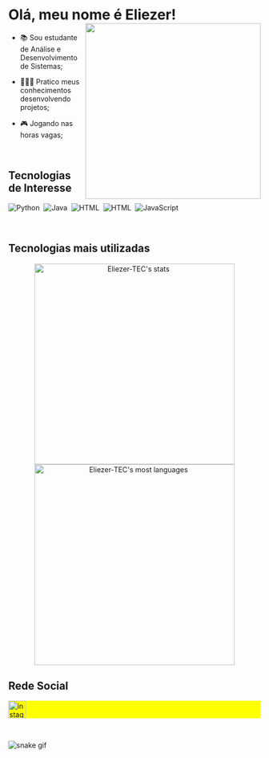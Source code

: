 <h1 align="left">Olá, meu nome é Eliezer!<img align="right" height="350" src="https://media.giphy.com/media/xTiTnIByhw6hCJi58Y/giphy.gif" /></h1>

- 📚 Sou estudante de Análise e Desenvolvimento de Sistemas;

- 👨🏻‍💻 Pratico meus conhecimentos desenvolvendo projetos;

- 🎮 Jogando nas horas vagas;

<br>

<h2 align="left">Tecnologias de Interesse</h1>

![Python](https://img.shields.io/badge/Python-14354C?style=for-the-badge&logo=python&logoColor=white)&nbsp;
![Java](https://img.shields.io/badge/Java-ED8B00?style=for-the-badge&logo=java&logoColor=white)&nbsp;
![HTML](https://img.shields.io/badge/HTML5-E34F26?style=for-the-badge&logo=html5&logoColor=white)&nbsp;
![HTML](https://img.shields.io/badge/sql-1572B6?style=for-the-badge&logo=sql&logoColor=white)&nbsp;
![JavaScript](https://img.shields.io/badge/JavaScript-F7DF1E?style=for-the-badge&logo=javascript&logoColor=black)&nbsp;

<br>

<h2>Tecnologias mais utilizadas</h2>
<p align="center">
  <img width="400em" src="https://github-readme-stats.vercel.app/api?username=Eliezer-TEC&show_icons=true&theme=dark" alt="Eliezer-TEC's stats"/>
  <img width="400em" src="https://github-readme-stats.vercel.app/api/top-langs/?username=Eliezer-TEC&layout=compact&theme=dark" alt="Eliezer-TEC's most languages"/>
</p>

<h2>Rede Social</h2>
<p align="left" style="background:yellow">
  <a href="https://www.instagram.com/eliezerdeliz/"><img src="https://img.shields.io/static/v1?message=Instagram&logo=instagram&label=&color=E4405F&logoColor=white&labelColor=&style=for-the-badge" height="35" alt="instagram logo"/></a>
  </a>
</p>

<br>

![snake gif](https://github.com/Eliezer-TEC/Eliezer-TEC/blob/output/github-contribution-grid-snake.svg)
